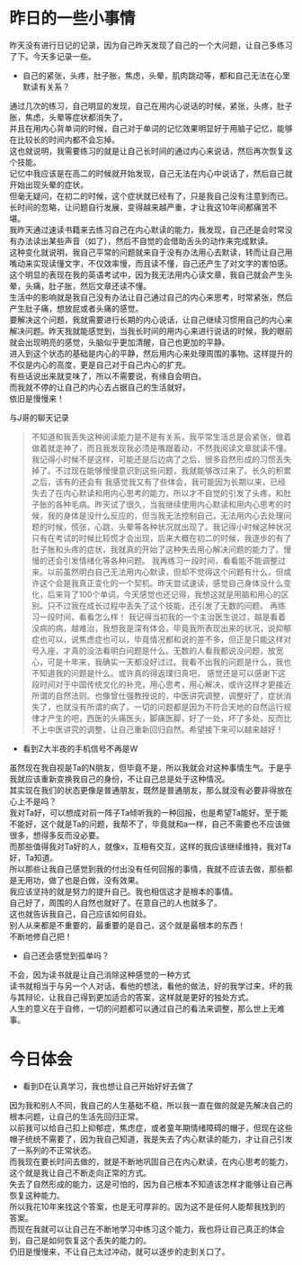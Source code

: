 # 昨日的一些小事情
昨天没有进行日记的记录，因为自己昨天发现了自己的一个大问题，让自己多练习了下。今天多记录一些。  
* 自己的紧张，头疼，肚子胀，焦虑，头晕，肌肉跳动等，都和自己无法在心里默读有关系？

通过几次的练习，自己明显的发现，自己在用内心说话的时候，紧张，头疼，肚子胀，焦虑，头晕等症状都消失了。  
并且在用内心背单词的时候，自己对于单词的记忆效果明显好于用脑子记忆，能够在比较长的时间内都不会忘掉。  
这也就说明，我需要练习的就是让自己长时间的通过内心来说话，然后再次恢复这个技能。  
记忆中我应该是在高二的时候就开始发现，自己无法在内心中说话了，然后自己就开始出现头晕的症状。  
但毫无疑问，在初二的时候，这个症状就已经有了，只是我自己没有注意到而已。长时间的忽略，让问题自行发展，变得越来越严重，才让我这10年间都痛苦不堪。  
我昨天通过速读书籍来去练习自己在内心默读的能力，我发现，自己还是会时常没有办法读出某些声音（如了），然后不自觉的会借助舌头的动作来完成默读。  
这种变化就说明，我自己平常的问题就来自于没有办法用心去默读，转而让自己用嘴动来实现读懂文字，不仅效率慢，而且读不懂，自己还产生了对文字的害怕感。  
这个明显的表现在我的英语考试中，因为我无法用内心读文章，我自己就会产生头晕，头痛，肚子胀，然后文章还读不懂。  
生活中的影响就是我自己没有办法让自己通过自己的内心来思考，时常紧张，然后产生肚子痛，想放屁或者头痛的感觉。  
要解决这个问题，我就需要进行长期的内心说话，让自己继续习惯用自己的内心来解决问题。昨天我就能感觉到，当我长时间的用内心来进行说话的时候，我的眼前就会出现明亮的感觉，头脑似乎更加清醒，自己也更加的平静。  
进入到这个状态的基础是内心的平静，然后用内心来处理周围的事物。这样提升的不仅是内心的高度，更是自己对于自己内心的扩充。  
有些话说出来就变味了，所以不需要说，有缘自会明白。  
而我就不停的让自己的内心去占据自己的生活就好。  
依旧是慢慢来！  

与J哥的聊天记录
> 不知道和我丢失这种阅读能力是不是有关系，我平常生活总是会紧张，做着做着就走神了，而且我发现我必须是嘴跟着动，不然我阅读文章就读不懂。我记得小时候不是这样，可能还是后边病了之后，很多自然形成的习惯丢失掉了。不过现在能够慢慢意识到这些问题，我就能够改过来了。长久的积累之后，该有的还会有
> 我感觉我又有了些体会，我可能因为长期以来，已经失去了在内心默读和用内心思考的能力，所以才不自觉的引发了头疼，和肚子胀的各种毛病。昨天试了很久，当我继续使用内心默读和用内心思考的时候，我的身体是没什么反应的，但当我无法控制自己，无法用内心去处理问题的时候，慌张，心跳，头晕等各种状况就出现了。我记得小时候这种状况只有在考试的时候比较慌才会出现，后来大概在初二的时候，我逐步的有了肚子胀和头疼的症状，我就真的开始了这种失去用心解决问题的能力了。慢慢的还会引发情绪化等各种问题。
> 我再练习一段时间，看看能不能调整过来。以前虽然明白自己无法用内心默读，但却不觉得这个问题有什么，但或许这个会是我真正变化的一个契机。昨天尝试速读，感觉自己身体没什么变化，后来背了100个单词，今天感觉也还记得，我想这就是用脑和用心的区别。只不过我在成长过程中丢失了这个技能，还引发了无数的问题。
> 再练习一段时间，看看怎么样！
> 我记得当初我的一个主治医生说过，越是看着没病的病，越难治，我想我是深有体会，毕竟我所表现出来的状况，说抑郁症也可以，说焦虑症也可以，毕竟情况都和说的差不多，但正是只能这样对号入座，才真的没法看明白问题是什么。无数的人看我都说没问题，放宽心，可是十年来，我确实一天都没好过过。我看不出我的问题是什么，我也不知道我的问题是什么。或许真的得返璞归真吧，
> 感觉还是可以感谢下这段时间对于中国传统文化的补充，用心思考，用心解决，或许这样才更接近所谓的自然法则。也像曾仕强教授说的，中医讲究调整，调整好了，症状消失了，也就没有所谓的病了。一切的问题都是因为不符合天地的自然运行规律才产生的吧，西医的头痛医头，脚痛医脚，好了一处，坏了多处，反而比不上中医讲究的调整，让自己重新回归自然。希望接下来可以越来越好！

* 看到Z大半夜的手机信号不再是W

虽然现在我自视是Ta的N朋友，但毕竟不是，所以我就会对这种事情生气。于是乎我就应该重新变换我自己的身份，不让自己总是处于这种情况。  
其实现在我们的状态更像是普通朋友，既然是普通朋友，那么就没有必要非得放在心上不是吗？  
我对Ta好，可以想成对前一阵子Ta倾听我的一种回报，也是希望Ta能好。至于能不能好，这个就是Ta的问题，我帮不了，毕竟就和a一样，自己不需要也不应该做很多，想得多反而没必要。  
而那些值得我对Ta好的人，就像x，互相有交互，这样的我应该继续维持，我对Ta好，Ta知道。  
所以那些让我自己感觉到我的付出没有任何回报的事情，我就不应该去做，那些都是无用功，做了也是白做，没有效果。  
我应该坚持的就是努力的提升自己。我也相信这才是根本的事情。  
自己好了，周围的人自然也就好了。在意自己的人也就多了。  
这也就告诉我自己，自己应该如何自处。  
别人从来都是不重要的，最重要的是自己，这个就是最根本的东西！  
不断地修自己把！  

* 自己还会感觉到孤单吗？

不会，因为读书就是让自己消除这种感觉的一种方式  
读书就相当于与另一个人对话，看他的想法，看他的做法，好的我学过来，坏的我与其辩论，让我自己得到更加适合的答案，这样就是更好的独处方式。  
人生的意义在于自修，一切的问题都可以通过自己的看法来调整，那么世上无难事。  

# 今日体会
* 看到D在认真学习，我也想让自己开始好好去做了

因为我和别人不同，我自己的人生基础不稳，所以我一直在做的就是先解决自己的根本问题，让自己的生活先回归正常。  
以前我可以给自己扣上抑郁症，焦虑症，或者童年期情绪障碍的帽子，但现在这些帽子统统不需要了，因为我自己知道，我是失去了内心默读的能力，才让自己引发了一系列的不正常状态。  
而我现在要长时间去做的，就是不断地巩固自己在内心默读，在内心思考的能力，这个就是我让自己不断走向正常的方式。  
失去了自然形成的能力，这是可怕的，因为自己根本不知道该怎样才能够让自己再恢复这种能力。  
所以我花10年来找这个答案，也是无可厚非的。因为这不是任何人能帮我找到的答案。  
而现在我就可以让自己在不断地学习中练习这个能力，我也将让自己真正的体会到，自己是如何恢复这个丢失的能力的。  
仍旧是慢慢来，不让自己太过冲动，就可以逐步的走到关口了。  